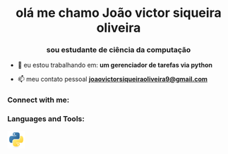 <h1 align="center">olá me chamo João victor siqueira oliveira</h1>
<h3 align="center">sou estudante de ciência da computação</h3>

- 🔭 eu estou trabalhando em: **um gerenciador de tarefas via python**

- 📫 meu contato pessoal **joaovictorsiqueiraoliveira9@gmail.com**

<h3 align="left">Connect with me:</h3>
<p align="left">
</p>

<h3 align="left">Languages and Tools:</h3>
<p align="left"> <a href="https://www.python.org" target="_blank" rel="noreferrer"> <img src="https://raw.githubusercontent.com/devicons/devicon/master/icons/python/python-original.svg" alt="python" width="40" height="40"/> </a> </p>


<!---
JoaoVictor69-69/JoaoVictor69-69 is a ✨ special ✨ repository because its `README.md` (this file) appears on your GitHub profile.
You can click the Preview link to take a look at your changes.
--->

